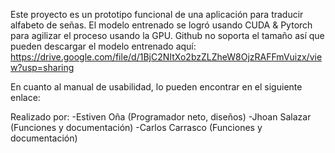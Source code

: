Este proyecto es un prototipo funcional de una aplicación para traducir alfabeto de señas.
El modelo entrenado se logró usando CUDA & Pytorch para agilizar el proceso usando la GPU.
Github no soporta el tamaño así que pueden descargar el modelo entrenado aquí:
https://drive.google.com/file/d/1BjC2NItXo2bzZLZheW8OjzRAFFmVuizx/view?usp=sharing

En cuanto al manual de usabilidad, lo pueden encontrar en el siguiente enlace:


Realizado por: 
-Estiven Oña (Programador neto, diseños)
-Jhoan Salazar (Funciones y documentación)
-Carlos Carrasco (Funciones y documentación)
